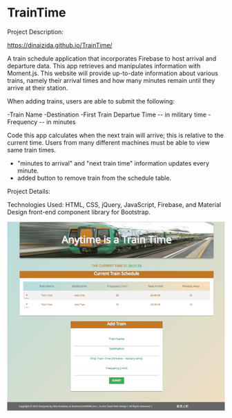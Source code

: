 
# TrainTime

Project Description:

https://dinaizida.github.io/TrainTime/

A train schedule application that incorporates Firebase to host arrival and departure data. This app retrieves and manipulates information with Moment.js. This website will provide up-to-date information about various trains, namely their arrival times and how many minutes remain until they arrive at their station.

When adding trains, users are able to submit the following:

-Train Name
-Destination
-First Train Departue Time -- in military time
-Frequency -- in minutes

Code this app calculates when the next train will arrive; this is relative to the current time.
Users from many different machines must be able to view same train times.

- "minutes to arrival" and "next train time" information updates every minute.
- added button to remove train from the schedule table.

Project Details:

Technologies Used: HTML, CSS, jQuery, JavaScript, Firebase, and Material Design front-end component library for Bootstrap.

![Screen Shot](https://github.com/dinaizida/TrainTime/blob/master/assets/images/git.png)
